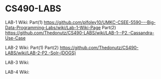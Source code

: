 # CS490-LABS

LAB-1 Wiki: Part(1) https://github.com/plfoley10/UMKC-CSEE-5590---Big-Data-Programming-Labs/wiki/Lab-1-Wiki-Page 
            Part(2) https://github.com/Thedonutz/CS490-LABS/wiki/LAB-1--P2.-Cassandra-Use-Case
            
LAB-2 Wiki: Part(1)
            Part(2) https://github.com/Thedonutz/CS490-LABS/wiki/LAB-2-P2.-Solr-(DOGS)
            
LAB-3 Wiki:

LAB-4 Wiki:
